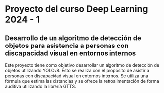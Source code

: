 # Proyecto del curso Deep Learning 2024 - 1 
## Desarrollo de un algoritmo de detección de objetos para asistencia a personas con discapacidad visual en entornos internos

Este proyecto tiene como objetivo desarrollar un algoritmo de detección de objetos utilizando YOLOv8. Esto se realiza con el propósito de asistir a personas con
discapacidad visual en entornos internos. Se utiliza una fórmula que estima las distancias y se ofrece la retroalimentación de forma auditiva utilizando la librería GTTS.
